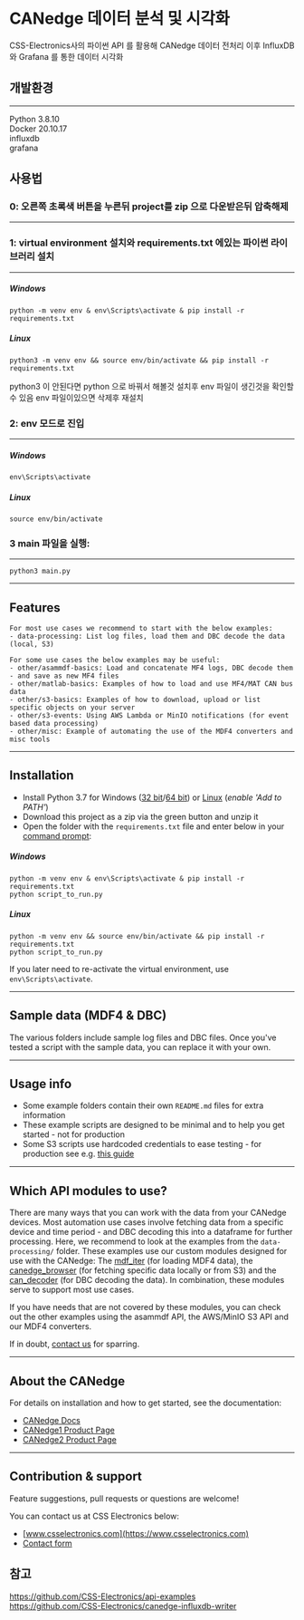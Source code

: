 # CANedge 데이터 분석 및 시각화

CSS-Electronics사의 파이썬 API 를 활용해 CANedge 데이터 전처리
이후 InfluxDB 와 Grafana 를 통한 데이터 시각화

## 개발환경

---

Python 3.8.10  
Docker 20.10.17  
influxdb  
grafana

## 사용법

### 0: 오른쪽 초록색 버튼을 누른뒤 project를 zip 으로 다운받은뒤 압축해제

---

### 1: virtual environment 설치와 requirements.txt 에있는 파이썬 라이브러리 설치

---

##### Windows

```
python -m venv env & env\Scripts\activate & pip install -r requirements.txt

```

##### Linux

```
python3 -m venv env && source env/bin/activate && pip install -r requirements.txt

```

python3 이 안된다면 python 으로 바꿔서 해볼것
설치후 env 파일이 생긴것을 확인할수 있음 env 파일이있으면 삭제후 재설치

### 2: env 모드로 진입

---

##### Windows

```
env\Scripts\activate

```

##### Linux

```
source env/bin/activate

```

### 3 main 파일을 실행:

---

```
python3 main.py

```

---

<!-- ## 실행방법

---

```
/home/test/api-examples/ canedge-influxdb-writer-master

안의 inputs.py 의 DBC 와 MF4 파일을 원하는대로 수정한뒤

linux 는 source env/bin/activate 로
 virtual environment 에 진입한뒤
 python3 main.py 로 데이터 전송


``` -->

## Features

```
For most use cases we recommend to start with the below examples:
- data-processing: List log files, load them and DBC decode the data (local, S3)

For some use cases the below examples may be useful:
- other/asammdf-basics: Load and concatenate MF4 logs, DBC decode them - and save as new MF4 files
- other/matlab-basics: Examples of how to load and use MF4/MAT CAN bus data
- other/s3-basics: Examples of how to download, upload or list specific objects on your server
- other/s3-events: Using AWS Lambda or MinIO notifications (for event based data processing)
- other/misc: Example of automating the use of the MDF4 converters and misc tools

```

---

## Installation

- Install Python 3.7 for Windows ([32 bit](https://www.python.org/ftp/python/3.7.9/python-3.7.9.exe)/[64 bit](https://www.python.org/ftp/python/3.7.9/python-3.7.9-amd64.exe)) or [Linux](https://www.python.org/downloads/release/python-379/) (_enable 'Add to PATH'_)
- Download this project as a zip via the green button and unzip it
- Open the folder with the `requirements.txt` file and enter below in your [command prompt](https://www.youtube.com/watch?v=bgSSJQolR0E&t=47s):

##### Windows

```
python -m venv env & env\Scripts\activate & pip install -r requirements.txt
python script_to_run.py
```

##### Linux

```
python -m venv env && source env/bin/activate && pip install -r requirements.txt
python script_to_run.py
```

If you later need to re-activate the virtual environment, use `env\Scripts\activate`.

---

## Sample data (MDF4 & DBC)

The various folders include sample log files and DBC files. Once you've tested a script with the sample data, you can replace it with your own.

---

## Usage info

- Some example folders contain their own `README.md` files for extra information
- These example scripts are designed to be minimal and to help you get started - not for production
- Some S3 scripts use hardcoded credentials to ease testing - for production see e.g. [this guide](https://boto3.amazonaws.com/v1/documentation/api/latest/guide/configuration.html)

---

## Which API modules to use?

There are many ways that you can work with the data from your CANedge devices. Most automation use cases involve fetching data from a specific device and time period - and DBC decoding this into a dataframe for further processing. Here, we recommend to look at the examples from the `data-processing/` folder. These examples use our custom modules designed for use with the CANedge: The [mdf_iter](https://pypi.org/project/mdf-iter/) (for loading MDF4 data), the [canedge_browser](https://github.com/CSS-Electronics/canedge_browser) (for fetching specific data locally or from S3) and the [can_decoder](https://github.com/CSS-Electronics/can_decoder) (for DBC decoding the data). In combination, these modules serve to support most use cases.

If you have needs that are not covered by these modules, you can check out the other examples using the asammdf API, the AWS/MinIO S3 API and our MDF4 converters.

If in doubt, [contact us](https://www.csselectronics.com/pages/contact-us) for sparring.

---

## About the CANedge

For details on installation and how to get started, see the documentation:

- [CANedge Docs](https://www.csselectronics.com/pages/can-bus-hardware-software-docs)
- [CANedge1 Product Page](https://www.csselectronics.com/products/can-logger-sd-canedge1)
- [CANedge2 Product Page](https://www.csselectronics.com/products/can-bus-data-logger-wifi-canedge2)

---

## Contribution & support

Feature suggestions, pull requests or questions are welcome!

You can contact us at CSS Electronics below:

- [www.csselectronics.com](https://www.csselectronics.com)
- [Contact form](https://www.csselectronics.com/pages/contact-us)

## 참고

https://github.com/CSS-Electronics/api-examples  
https://github.com/CSS-Electronics/canedge-influxdb-writer
